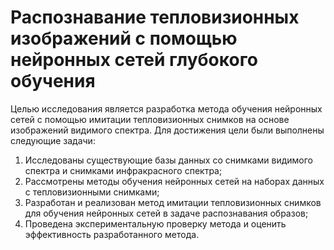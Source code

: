 # Распознавание тепловизионных изображений с помощью нейронных сетей глубокого обучения

Целью исследования является разработка метода обучения нейронных
сетей с помощью имитации тепловизионных снимков на основе изображений
видимого спектра. Для достижения цели были выполнены следующие задачи:

1. Исследованы существующие базы данных со снимками видимого
спектра и снимками инфракрасного спектра;
2. Рассмотрены методы обучения нейронных сетей на наборах
данных с тепловизионными снимками;
3. Разработан и реализован метод имитации тепловизионных
снимков для обучения нейронных сетей в задаче распознавания образов;
4. Проведена экспериментальную проверку метода и оценить
эффективность разработанного метода.
